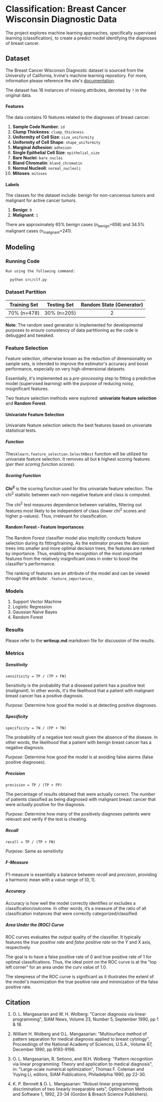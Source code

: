 # Classification: Breast Cancer Wisconsin Diagnostic Data
The project explores machine learning approaches, specifically supervised learning (classification), to create
a predict model identifying the diagnoses of breast cancer.

## Dataset
The Breast Cancer Wisconsin Diagnostic dataset is sourced from the University of California, Irvine's machine 
learning repository. For more, information please reference the site's [documentation].  

[documentation]: http://archive.ics.uci.edu/ml/datasets/Breast+Cancer+Wisconsin+%28Original%29

The dataset has 16 instances of missing attributes, denoted by `?` in the original data.  

#### Features
The data contains 10 features related to the diagnoses of breast cancer:
  1. **Sample Code Number**: `id`
  2. **Clump Thickness**: `clump_thickness`
  3. **Uniformity of Cell Size**: `size_uniformity`
  4. **Uniformity of Cell Shape**: `shape_uniformity`
  5. **Marginal Adhesion**: `adhesion`
  6. **Single Epithelial Cell Size**: `epithelial_size`
  7. **Bare Nuclei**: `bare_nuclei`
  8. **Bland Chromatin**: `bland_chromatin`
  9. **Normal Nucleoli**: `normal_nucleoli`
  10. **Mitoses**: `mitoses`


#### Labels
The classes for the dataset include: benign for non-cancerous tumors and malignant for active cancer tumors.
  1. **Benign**: `0`
  2. **Malignant**: `1`
  
There are approximately 65% benign cases (n<sub>benign</sub>=658) and 34.5% malignant cases (n<sub>malignant</sub>=241).
  

## Modeling
### Running Code
```
Run using the following command:
    
  python src/clf.py
```

### Dataset Partition
Training Set | Testing Set | Random State (Generator)
:---: | :---: | :---:
70% (n=478) | 30% (n=205) | 2

**Note**: The random seed generator is implemented for developmental purposes to ensure consistency of data partitioning
as the code is debugged and tweaked.

### Feature Selection
Feature selection, otherwise known as the reduction of dimensionality on sample sets, is intended to
improve the estimator's accuracy and boost performance, especially on very high-dimensional datasets.  

Essentially, it's implemented as a *pre-processing* step to fitting a predictive model (supervised learning) with the 
purpose of reducing noisy, insignificant features.

Two feature selection methods were explored: **univariate feature selection** and **Random Forest**.
#### Univariate Feature Selection
Univariate feature selection selects the best features based on univariate statistical tests.

##### Function
The`sklearn.feature_selection.SelectKBest` function will be utilized for univariate feature selection. It removes all but
**`k`** highest scoring features (*per their scoring function scores*).  

##### Scoring Function
**Chi<sup>2</sup>** is the scoring function used for this univariate feature selection. The chi<sup>2</sup> statistic 
 between each non-negative feature and class is computed.
 
 The chi<sup>2</sup> test measures dependence between variables, filtering out features most likely to be independent
 of class (lower chi<sup>2</sup> scores and higher p-values). Thus, irrelevant for classification.

#### Random Forest - Feature Importances
The Random Forest classifier model also implicitly conducts feature selection during its fitting/training. As the estimator
prunes the decision trees into smaller and more optimal decision trees, the features are ranked by importance. Thus, 
enabling the recognition of the most important features from the relatively insignificant ones in order to boost the 
classifier's performance.

The ranking of features are an attribute of the model and can be viewed through the attribute: `.feature_importances_`

### Models
1. Support Vector Machine
2. Logistic Regression
3. Gaussian Naive Bayes
4. Random Forest


### Results
Please refer to the **writeup.md** markdown file for discussion of the results.

### Metrics
##### Sensitivity
`sensitivity = TP / (TP + FN)`  

Sensitivity is the probability that a diseased patient has a positive test (*malignant*). In other words, it's the 
likelihood that a patient with malignant breast cancer has a positive diagnosis.

*Purpose*: Determine how good the model is at detecting positive diagnoses.

##### Specificity
`specificity = TN / (FP + TN)`  

The probability of a negative test result given the absence of the disease. In other words, the likelihood that a 
patient with benign breast cancer has a negative diagnosis.

*Purpose*: Determine how good the model is at avoiding false alarms (false positive diagnoses).

##### Precision
`precision = TP / (TP + FP)`  

The percentage of results obtained that were actually correct. The number of patients classified as being diagnosed with
malignant breast cancer that were *actually* positive for the diagnosis.

*Purpose*: Determine how many of the positively diagnoses patients were relevant and verify if the test is cheating.

##### Recall
`recall = TP / (TP + FN)`  

*Purpose*: Same as sensitivity

##### F-Measure
F1-measure is essentially a balance between *recall* and *precision*, providing a harmonic mean with a value range 
of [0, 1].

##### Accuracy
Accuracy is how well the model correctly identifies or excludes a classification/outcome. In other words, it’s a measure 
of the ratio of all classification instances that were correctly categorized/classified. 

##### Area Under the (ROC) Curve 
ROC curves evaluates the output quality of the classifier. It typically features the *true positive rate* and *false 
positive rate* on the Y and X axis, respectively.  

The goal is to have a false positive rate of 0 and true positive rate of 1 for optimal classifications. Thus, the ideal
point on the ROC curve is at the "top left corner" for an area under the curv value of 1.0.

The steepness of the ROC curve is significant as it illustrates the extent of the model's maximization the true positive 
rate and minimization of the false positive rate.

## Citation
   1. O. L. Mangasarian and W. H. Wolberg: "Cancer diagnosis via linear 
      programming", SIAM News, Volume 23, Number 5, September 1990, pp 1 & 18.

   2. William H. Wolberg and O.L. Mangasarian: "Multisurface method of 
      pattern separation for medical diagnosis applied to breast cytology", 
      Proceedings of the National Academy of Sciences, U.S.A., Volume 87, 
      December 1990, pp 9193-9196.

   3. O. L. Mangasarian, R. Setiono, and W.H. Wolberg: "Pattern recognition 
      via linear programming: Theory and application to medical diagnosis", 
      in: "Large-scale numerical optimization", Thomas F. Coleman and Yuying
      Li, editors, SIAM Publications, Philadelphia 1990, pp 22-30.

   4. K. P. Bennett & O. L. Mangasarian: "Robust linear programming 
      discrimination of two linearly inseparable sets", Optimization Methods
      and Software 1, 1992, 23-34 (Gordon & Breach Science Publishers).